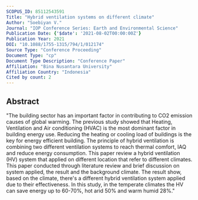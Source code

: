```yaml
---
SCOPUS_ID: 85112543591
Title: "Hybrid ventilation systems on different climate"
Author: "Soebiyan V."
Journal: "IOP Conference Series: Earth and Environmental Science"
Publication Date: {'$date': '2021-08-02T00:00:00Z'}
Publication Year: 2021
DOI: "10.1088/1755-1315/794/1/012174"
Source Type: "Conference Proceeding"
Document Type: "cp"
Document Type Description: "Conference Paper"
Affiliation: "Bina Nusantara University"
Affiliation Country: "Indonesia"
Cited by count: 2
---
```


## Abstract
"The building sector has an important factor in contributing to CO2 emission causes of global warming. The previous study showed that Heating, Ventilation and Air conditioning (HVAC) is the most dominant factor in building energy use. Reducing the heating or cooling load of buildings is the key for energy efficient building. The principle of hybrid ventilation is combining two different ventilation systems to reach thermal comfort, IAQ and reduce energy consumption. This paper review a hybrid ventilation (HV) system that applied on different location that refer to different climates. This paper conducted through literature review and brief discussion on system applied, the result and the background climate. The result show, based on the climate, there's a different hybrid ventilation system applied due to their effectiveness. In this study, in the temperate climates the HV can save energy up to 60-70%, hot arid 50% and warm humid 28%."

